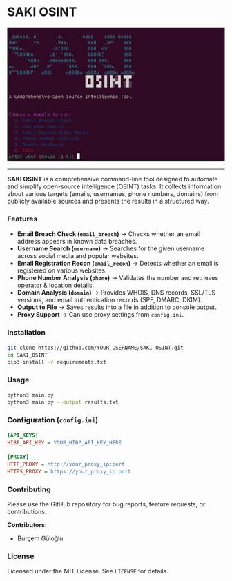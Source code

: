 # SAKI OSINT  

![SAKI OSINT Tool](image.png)

---

**SAKI OSINT** is a comprehensive command-line tool designed to automate and simplify open-source intelligence (OSINT) tasks. It collects information about various targets (emails, usernames, phone numbers, domains) from publicly available sources and presents the results in a structured way.  

### Features
- **Email Breach Check (`email_breach`)** → Checks whether an email address appears in known data breaches.  
- **Username Search (`username`)** → Searches for the given username across social media and popular websites.  
- **Email Registration Recon (`email_recon`)** → Detects whether an email is registered on various websites.  
- **Phone Number Analysis (`phone`)** → Validates the number and retrieves operator & location details.  
- **Domain Analysis (`domain`)** → Provides WHOIS, DNS records, SSL/TLS versions, and email authentication records (SPF, DMARC, DKIM).  
- **Output to File** → Saves results into a file in addition to console output.  
- **Proxy Support** → Can use proxy settings from `config.ini`.  

### Installation
```bash
git clone https://github.com/YOUR_USERNAME/SAKI_OSINT.git
cd SAKI_OSINT
pip3 install -r requirements.txt
```

### Usage
```bash
python3 main.py
python3 main.py --output results.txt
```

### Configuration (`config.ini`)
```ini
[API_KEYS]
HIBP_API_KEY = YOUR_HIBP_API_KEY_HERE

[PROXY]
HTTP_PROXY = http://your_proxy_ip:port
HTTPS_PROXY = https://your_proxy_ip:port
```

### Contributing
Please use the GitHub repository for bug reports, feature requests, or contributions.  

**Contributors:**  
- Burçem Güloğlu  

### License
Licensed under the MIT License. See `LICENSE` for details.  
